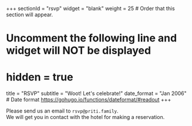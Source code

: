 +++
sectionId = "rsvp"
widget = "blank"
weight = 25  # Order that this section will appear.

# Uncomment the following line and widget will NOT be displayed
# hidden = true


title = "RSVP"
subtitle = "Woot! Let's celebrate!"
date_format = "Jan 2006" # Date format https://gohugo.io/functions/dateformat/#readout
+++

Please send us an email to `rsvp@priti.family`.  
We will get you in contact with the hotel for making a reservation.
